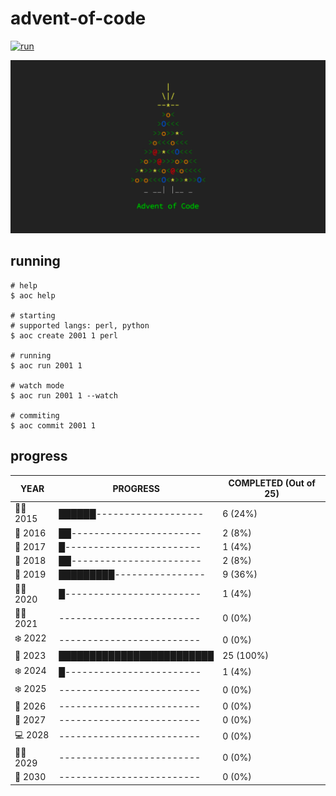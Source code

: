 # advent-of-code

[![run](https://github.com/matheusaraujo/advent-of-code/actions/workflows/run.yaml/badge.svg?branch=main)](https://github.com/matheusaraujo/advent-of-code/actions/workflows/run.yaml)

![AOC](docs/logo.png)

## running

``` {.bash}
# help
$ aoc help

# starting
# supported langs: perl, python
$ aoc create 2001 1 perl

# running
$ aoc run 2001 1

# watch mode
$ aoc run 2001 1 --watch

# commiting
$ aoc commit 2001 1
```

## progress

<!-- progress-begin -->

| YEAR          | PROGRESS                      | COMPLETED (Out of 25) |
|---------------|-------------------------------|-----------------------|
| 👩‍💻 2015 | ██████------------------- | 6 (24%) |
| 🎉 2016 | ██----------------------- | 2 (8%) |
| 🎅 2017 | █------------------------ | 1 (4%) |
| 🎄 2018 | ██----------------------- | 2 (8%) |
| 🎄 2019 | █████████---------------- | 9 (36%) |
| 🧑‍🎄 2020 | █------------------------ | 1 (4%) |
| 🧑‍💻 2021 | ------------------------- | 0 (0%) |
| ❄️ 2022 | ------------------------- | 0 (0%) |
| 🎁 2023 | █████████████████████████ | 25 (100%) |
| ❄️ 2024 | █------------------------ | 1 (4%) |
| ❄️ 2025 | ------------------------- | 0 (0%) |
| 🎅 2026 | ------------------------- | 0 (0%) |
| 🎁 2027 | ------------------------- | 0 (0%) |
| 💻 2028 | ------------------------- | 0 (0%) |
| 👨‍💻 2029 | ------------------------- | 0 (0%) |
| 🎁 2030 | ------------------------- | 0 (0%) |
<!-- progress-end -->
